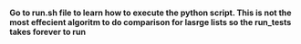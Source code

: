 #### Go to run.sh file to learn how to execute the python script. This is not the most effecient algoritm to do comparison for lasrge lists so the run_tests takes forever to run 